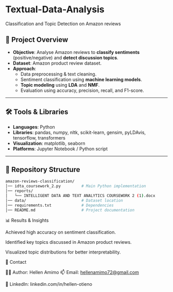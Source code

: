 # Textual-Data-Analysis
Classification and Topic Detection on Amazon reviews

## 📌 Project Overview  
- **Objective**: Analyse Amazon reviews to **classify sentiments** (positive/negative) and **detect discussion topics**.
- **Dataset**: Amazon product review dataset.
- **Approach**:
  - Data preprocessing & text cleaning.
  - Sentiment classification using **machine learning models**.
  - **Topic modeling** using **LDA** and **NMF**.
  - Evaluation using accuracy, precision, recall, and F1-score.

---

## 🛠️ Tools & Libraries  
- **Languages**: Python  
- **Libraries**: pandas, numpy, nltk, scikit-learn, gensim, pyLDAvis, tensorflow, transformers  
- **Visualization**: matplotlib, seaborn  
- **Platforms**: Jupyter Notebook / Python script  

---

## 📂 Repository Structure  

```bash
amazon-reviews-classification/
│── idta_coursework_2.py         # Main Python implementation
│── reports/
│   └── INTELLIGENT DATA AND TEXT ANALYTICS COURSEWORK 2 (1).docx
│── data/                        # Dataset location 
│── requirements.txt             # Dependencies
│── README.md                    # Project documentation
```
📊 Results & Insights

Achieved high accuracy on sentiment classification.

Identified key topics discussed in Amazon product reviews.

Visualized topic distributions for better interpretability.

📧 Contact

👩‍💻 Author: Hellen Amimo
📫 Email: hellenamimo72@gmail.com

🔗 LinkedIn: linkedin.com/in/hellen-otieno
